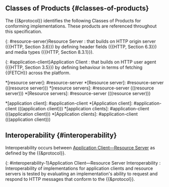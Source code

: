 ## Classes of Products {#classes-of-products}

The {{&protocol}} identifies the following Classes of Products for conforming implementations. These products are referenced throughout this specification.

{: #resource-server}Resource Server
: that builds on HTTP origin server ({{HTTP, Section 3.6}}) by defining header fields ({{HTTP, Section 6.3}}) and media types ({{HTTP, Section 8.3.1}}).

{: #application-client}Application Client
: that builds on HTTP user agent ({{HTTP, Section 3.5}}) by defining behaviour in terms of fetching {{FETCH}} across the platform.

*[resource server]: #resource-server
*[Resource server]: #resource-server (((resource server)))
*[resource servers]: #resource-server (((resource server)))
*[Resource servers]: #resource-server (((resource server)))

*[application client]: #application-client
*[Application client]: #application-client (((application client)))
*[application clients]: #application-client (((application client)))
*[Application clients]: #application-client (((application client)))

## Interoperability {#interoperability}

Interoperability occurs between [Application Client—Resource Server](#interoperability-1) as defined by the {{&protocol}}.

{: #interoperability-1}Application Client—Resource Server Interoperability
: Interoperability of implementations for application clients and resource servers is tested by evaluating an implementation's ability to request and respond to HTTP messages that conform to the {{&protocol}}.
